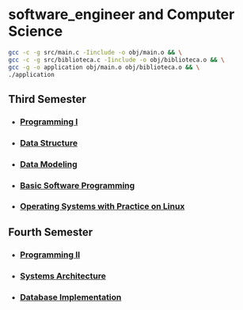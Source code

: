 # software_engineer and Computer Science

```bash
gcc -c -g src/main.c -Iinclude -o obj/main.o && \
gcc -c -g src/biblioteca.c -Iinclude -o obj/biblioteca.o && \
gcc -g -o application obj/main.o obj/biblioteca.o && \
./application

```

## Third Semester

- ### [Programming I](https://github.com/douglasmatosdev/software_engineer/tree/main/programming_i)
- ### [Data Structure](https://github.com/douglasmatosdev/software_engineer/tree/main/data_structure)
- ### [Data Modeling](https://github.com/douglasmatosdev/software_engineer/tree/main/data_modeling)
- ### [Basic Software Programming](https://github.com/douglasmatosdev/software_engineer/tree/main/basic_software_programming)
- ### [Operating Systems with Practice on Linux](https://github.com/douglasmatosdev/software_engineer/tree/main/operating_systems_with_pratice_on_linux)

## Fourth Semester

- ### [Programming II](https://github.com/douglasmatosdev/software_engineer/tree/main/programming_ii)
- ### [Systems Architecture](https://github.com/douglasmatosdev/software_engineer/tree/main/systems_architecture)
- ### [Database Implementation](https://github.com/douglasmatosdev/software_engineer/tree/main/database_implementation)

